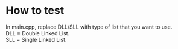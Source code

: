 # How to test
In main.cpp, replace DLL/SLL with type of
list that you want to use.   
DLL = Double Linked List.  
SLL = Single Linked List.